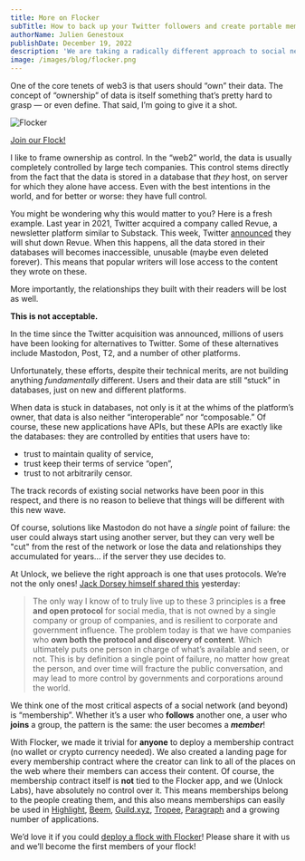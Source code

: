 ```yaml
---
title: More on Flocker
subTitle: How to back up your Twitter followers and create portable memberships for fans and followers that will work almost anywhere
authorName: Julien Genestoux
publishDate: December 19, 2022
description: 'We are taking a radically different approach to social networking: one where the membership graph is not tied to a specific application or database!'
image: /images/blog/flocker.png
---
```


One of the core tenets of web3 is that users should “own” their data. The concept of “ownership” of data is itself something that’s pretty hard to grasp — or even define. That said, I’m going to give it a shot.

![Flocker](/images/blog/flocker.png)

[Join our Flock!](https://www.flocker.app/137/locks/0xb77030a7e47a5eb942a4748000125e70be598632)

I like to frame ownership as control. In the “web2” world, the data is usually completely controlled by large tech companies. This control stems directly from the fact that the data is stored in a database that _they_ host, on server for which they alone have access. Even with the best intentions in the world, and for better or worse: they have full control.

You might be wondering why this would matter to you? Here is a fresh example. Last year in 2021, Twitter acquired a company called Revue, a newsletter platform similar to Substack. This week, Twitter [announced](https://techcrunch.com/2022/12/14/twitter-shuts-down-revue-its-newsletter-platform/) they will shut down Revue. When this happens, all the data stored in their databases will becomes inaccessible, unusable (maybe even deleted forever). This means that popular writers will lose access to the content they wrote on these.

More importantly, the relationships they built with their readers will be lost as well.

**This is not acceptable.**

In the time since the Twitter acquisition was announced, millions of users have been looking for alternatives to Twitter. Some of these alternatives include Mastodon, Post, T2, and a number of other platforms.

Unfortunately, these efforts, despite their technical merits, are not building anything _fundamentally_ different. Users and their data are still “stuck” in databases, just on new and different platforms.

When data is stuck in databases, not only is it at the whims of the platform’s owner, that data is also neither “interoperable” nor “composable.” Of course, these new applications have APIs, but these APIs are exactly like the databases: they are controlled by entities that users have to:

- trust to maintain quality of service,
- trust keep their terms of service “open”,
- trust to not arbitrarily censor.

The track records of existing social networks have been poor in this respect, and there is no reason to believe that things will be different with this new wave.

Of course, solutions like Mastodon do not have a _single_ point of failure: the user could always start using another server, but they can very well be "cut" from the rest of the network or lose the data and relationships they accumulated for years... if the server they use decides to.

At Unlock, we believe the right approach is one that uses protocols. We’re not the only ones! [Jack Dorsey himself shared this](https://pastebin.com/HnBUM33b) yesterday:

> The only way I know of to truly live up to these 3 principles is a **free and open protocol** for social media, that is not owned by a single company or group of companies, and is resilient to corporate and government influence. The problem today is that we have companies who **own both the protocol and discovery of content**. Which ultimately puts one person in charge of what’s available and seen, or not. This is by definition a single point of failure, no matter how great the person, and over time will fracture the public conversation, and may lead to more control by governments and corporations around the world.

We think one of the most critical aspects of a social network (and beyond) is “membership”. Whether it’s a user who **follows** another one, a user who **joins** a group, the pattern is the same: the user becomes a **_member_**!

With Flocker, we made it trivial for **anyone** to deploy a membership contract (no wallet or crypto currency needed). We also created a landing page for every membership contract where the creator can link to all of the places on the web where their members can access their content. Of course, the membership contract itself is **not** tied to the Flocker app, and we (Unlock Labs), have absolutely no control over it. This means memberships belong to the people creating them, and this also means memberships can easily be used in [Highlight](https://highlight.xyz/), [Beem](http://beem.xyz/), [Guild.xyz](https://guild.xyz/), [Tropee](https://www.tropee.com/), [Paragraph](https://paragraph.xyz/) and a growing number of applications.

We’d love it if you could [deploy a flock with Flocker](https://flocker.app/)! Please share it with us and we’ll become the first members of your flock!
